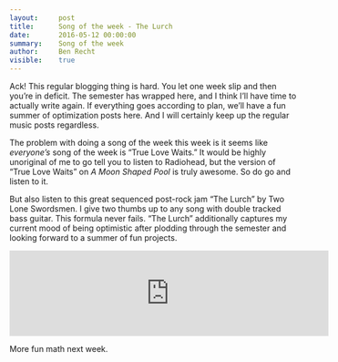 ```yaml
---
layout:     post
title:      Song of the week - The Lurch
date:       2016-05-12 00:00:00
summary:    Song of the week
author:     Ben Recht
visible:    true
---
```


Ack!  This regular blogging thing is hard.  You let one week slip and then you’re in deficit.  The semester has wrapped here, and I think I’ll have time to actually write again. If everything goes according to plan, we’ll have a fun summer of optimization posts here.  And I will certainly keep up the regular music posts regardless.

The problem with doing a song of the week this week is it seems like *everyone’s* song of the week is “True Love Waits.”  It would be highly unoriginal of me to go tell you to listen to Radiohead, but the version of “True Love Waits” on *A Moon Shaped Pool* is truly awesome.  So do go and listen to it.

But also listen to this great sequenced post-rock jam “The Lurch” by Two Lone Swordsmen.   I give two thumbs up to any song with double tracked bass guitar.  This formula never fails.  “The Lurch” additionally captures my current mood of being optimistic after plodding through the semester and looking forward to a summer of fun projects.

<iframe width="560"  src="https://www.youtube.com/embed/3PTezMVOx3U" frameborder="0" allowfullscreen></iframe>

More fun math next week.

